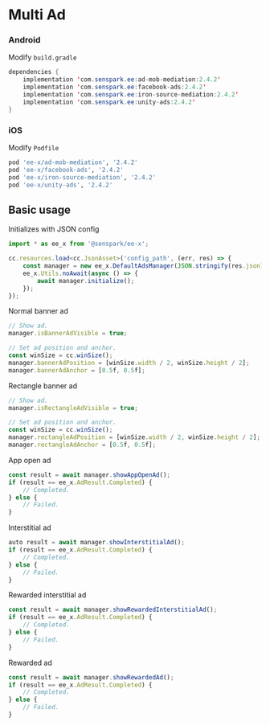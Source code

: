 # Multi Ad
### Android
Modify `build.gradle`
```java
dependencies {
    implementation 'com.senspark.ee:ad-mob-mediation:2.4.2'
    implementation 'com.senspark.ee:facebook-ads:2.4.2'
    implementation 'com.senspark.ee:iron-source-mediation:2.4.2'
    implementation 'com.senspark.ee:unity-ads:2.4.2'
}
```

### iOS
Modify `Podfile`
```ruby
pod 'ee-x/ad-mob-mediation', '2.4.2'
pod 'ee-x/facebook-ads', '2.4.2'
pod 'ee-x/iron-source-mediation', '2.4.2'
pod 'ee-x/unity-ads', '2.4.2'
```

## Basic usage
Initializes with JSON config
```ts
import * as ee_x from '@senspark/ee-x';

cc.resources.load<cc.JsonAsset>('config_path', (err, res) => {
    const manager = new ee_x.DefaultAdsManager(JSON.stringify(res.json));
    ee_x.Utils.noAwait(async () => {
        await manager.initialize();
    });
});
```

Normal banner ad
```ts
// Show ad.
manager.isBannerAdVisible = true;

// Set ad position and anchor.
const winSize = cc.winSize();
manager.bannerAdPosition = [winSize.width / 2, winSize.height / 2];
manager.bannerAdAnchor = [0.5f, 0.5f];
```

Rectangle banner ad
```ts
// Show ad.
manager.isRectangleAdVisible = true;

// Set ad position and anchor.
const winSize = cc.winSize();
manager.rectangleAdPosition = [winSize.width / 2, winSize.height / 2];
manager.rectangleAdAnchor = [0.5f, 0.5f];
```

App open ad
```ts
const result = await manager.showAppOpenAd();
if (result == ee_x.AdResult.Completed) {
    // Completed.
} else {
    // Failed.
}
```

Interstitial ad
```ts
auto result = await manager.showInterstitialAd();
if (result == ee_x.AdResult.Completed) {
    // Completed.
} else {
    // Failed.
}
```

Rewarded interstitial ad
```ts
const result = await manager.showRewardedInterstitialAd();
if (result == ee_x.AdResult.Completed) {
    // Completed.
} else {
    // Failed.
}
```

Rewarded ad
```ts
const result = await manager.showRewardedAd();
if (result == ee_x.AdResult.Completed) {
    // Completed.
} else {
    // Failed.
}
```